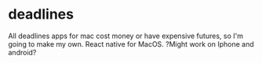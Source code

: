# deadlines
All deadlines apps for mac cost money or have expensive futures, so I'm going to make my own. React native for MacOS. ?Might work on Iphone and android?

